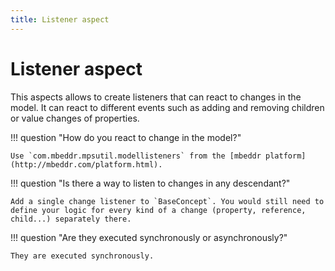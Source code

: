 ```yaml
---
title: Listener aspect
---
```


# Listener aspect

This aspects allows to create listeners that can react to changes in the model. It can react to different events such as
adding and removing children or value changes of properties.

!!! question "How do you react to change in the model?"

    Use `com.mbeddr.mpsutil.modellisteners` from the [mbeddr platform](http://mbeddr.com/platform.html).

!!! question "Is there a way to listen to changes in any descendant?"

    Add a single change listener to `BaseConcept`. You would still need to define your logic for every kind of a change (property, reference, child...) separately there.

!!! question "Are they executed synchronously or asynchronously?"

    They are executed synchronously.